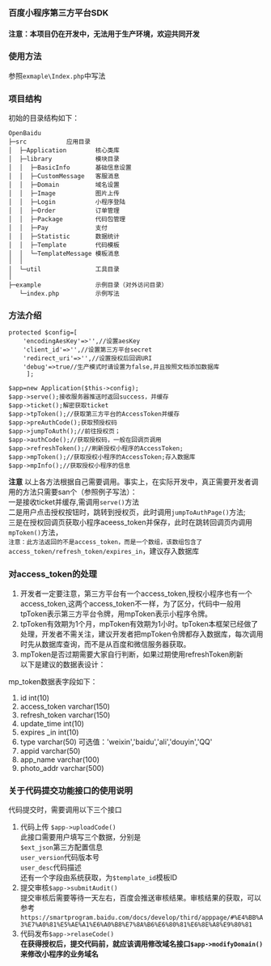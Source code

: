 ### 百度小程序第三方平台SDK  

#### 注意：本项目仍在开发中，无法用于生产环境，欢迎共同开发

 
### 使用方法
参照`exmaple\Index.php`中写法

### 项目结构
初始的目录结构如下：

~~~
OpenBaidu  
├─src           应用目录
│  ├─Application        核心类库
│  ├─library            模块目录
│  │  ├─BasicInfo       基础信息设置
│  │  ├─CustomMessage   客服消息
│  │  ├─Domain          域名设置
│  │  ├─Image           图片上传
│  │  ├─Login           小程序登陆
│  │  ├─Order           订单管理
│  │  ├─Package         代码包管理
│  │  ├─Pay             支付
│  │  ├─Statistic       数据统计
│  │  ├─Template        代码模板
│  │  └─TemplateMessage 模板消息
│  │
│  └─util               工具目录
│
├─example               示例目录（对外访问目录）
   └─index.php          示例写法

~~~

### 方法介绍  
```
protected $config=[
    'encodingAesKey'=>'',//设置aesKey
	'client_id'=>'',//设置第三方平台secret
	'redirect_uri'=>'',//设置授权后回调URI
	'debug'=>true//生产模式时请设置为false,并且按照文档添加数据库
     ];

$app=new Application($this->config);
$app->serve();接收服务器推送时返回success，并缓存
$app->ticket();解密获取ticket
$app->tpToken();//获取第三方平台的AccessToken并缓存
$app->preAuthCode();获取预授权码
$app->jumpToAuth();//前往授权页；
$app->authCode();//获取授权码，一般在回调页调用
$app->refreshToken();//刷新授权小程序的AccessToken;
$app->mpToken();//获取授权小程序的AccessToken;存入数据库
$app->mpInfo();//获取授权小程序的信息
```

**注意**
以上各方法根据自己需要调用。事实上，在实际开发中，真正需要开发者调用的方法只需要san个（参照例子写法）：  
一是接收ticket并缓存,需调用`serve()`方法      
二是用户点击授权按钮时，跳转到授权页，此时调用`jumpToAuthPage()`方法;   
三是在授权回调页获取小程序aceess_token并保存，此时在跳转回调页内调用`mpToken()`方法，  
`注意：此方法返回的不是access_token，而是一个数组，该数组包含了access_token/refresh_token/expires_in`，建议存入数据库    

### 对access_token的处理
1. 开发者一定要注意，第三方平台有一个access_token,授权小程序也有一个access_token,这两个access_token不一样，为了区分，代码中一般用tpToken表示第三方平台令牌，用mpToken表示小程序令牌。
2. tpToken有效期为1个月，mpToken有效期为1小时。tpToken本框架已经做了处理，开发者不需关注，建议开发者把mpToken令牌都存入数据库，每次调用时先从数据库查询，而不是从百度和微信服务器获取。  
3. mpToken是否过期需要大家自行判断，如果过期使用refreshToken刷新  
以下是建议的数据表设计：  
  


mp_token数据表字段如下：
1. id int(10)   
2. access_token varchar(150)  
3. refresh_token varchar(150)  
4. update_time int(10)  
5. expires _in int(10)
6. type varchar(50) 可选值：'weixin','baidu','ali','douyin','QQ'  
7. appid varchar(50)
8. app_name  varchar(100)
9. photo_addr varchar(500)
### 关于代码提交功能接口的使用说明
代码提交时，需要调用以下三个接口  
1. 代码上传 `$app->uploadCode()`  
此接口需要用户填写三个数据，分别是    
`$ext_json`第三方配置信息  
`user_version`代码版本号    
`user_desc`代码描述  
还有一个字段由系统获取，为`$template_id`模板ID  
2. 提交审核`$app->submitAudit()`  
提交审核后需要等待一天左右，百度会推送审核结果。审核结果的获取，可以参考`https://smartprogram.baidu.com/docs/develop/third/apppage/#%E4%BB%A3%E7%A0%81%E5%AE%A1%E6%A0%B8%E7%8A%B6%E6%80%81%E6%8E%A8%E9%80%81`  
3. 代码发布`$app->relaseCode()`  
**在获得授权后，提交代码前，就应该调用修改域名接口`$app->modifyDomain()`来修改小程序的业务域名**



